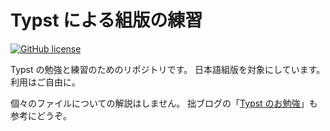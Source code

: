 # Typst による組版の練習

[![GitHub license](https://img.shields.io/badge/license-MIT-0-blue.svg)](https://github.com/spiegel-im-spiegel/practices-typst/blob/main/LICENSE)

Typst の勉強と練習のためのリポジトリです。
日本語組版を対象にしています。
利用はご自由に。

個々のファイルについての解説はしません。
拙ブログの「[Typst のお勉強](https://text.baldanders.info/typst/)」も参考にどうぞ。
